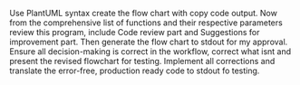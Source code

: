 Use PlantUML syntax create the flow chart with copy code output. Now from the comprehensive list of functions and their respective parameters review this program, include Code review part and Suggestions for improvement part. Then generate the flow chart to stdout for my approval. Ensure all decision-making is correct in the workflow, correct what isnt and present the revised flowchart for testing. Implement all corrections and translate the error-free, production ready code to stdout fo testing.

